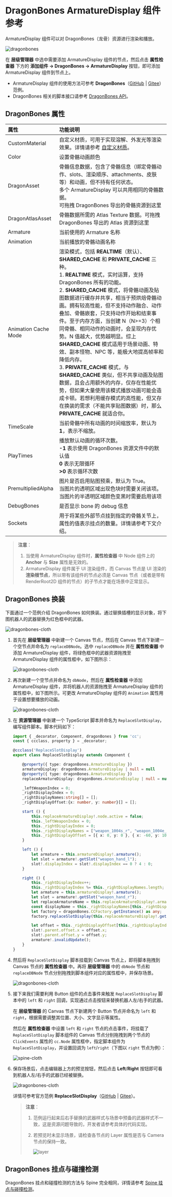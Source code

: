 # DragonBones ArmatureDisplay 组件参考

ArmatureDisplay 组件可以对 DragonBones（龙骨）资源进行渲染和播放。

![dragonbones](./dragonbones/properties.png)

在 **层级管理器** 中选中需要添加 ArmatureDisplay 组件的节点，然后点击 **属性检查器** 下方的 **添加组件 -> DragonBones -> ArmatureDisplay** 按钮，即可添加 ArmatureDisplay 组件到节点上。

- ArmatureDisplay 组件的使用方法可参考 **DragonBones**（[GitHub](https://github.com/cocos/cocos-test-projects/tree/v3.6/assets/cases/middleware/dragonbones) | [Gitee](https://gitee.com/mirrors_cocos-creator/test-cases-3d/tree/v3.6/assets/cases/dragonbones)）范例。
- DragonBones 相关的脚本接口请参考 [DragonBones API](__APIDOC__/zh/class/dragonBones.ArmatureDisplay)。

## DragonBones 属性

| 属性 | 功能说明
| :-------- | :---------- |
| CustomMaterial        | 自定义材质，可用于实现溶解、外发光等渲染效果。详情请参考 [自定义材质](../../ui-system/components/engine/ui-material.md)。
| Color                 | 设置骨骼动画颜色
| DragonAsset          | 骨骼信息数据，包含了骨骼信息（绑定骨骼动作、slots、渲染顺序、attachments、皮肤等）和动画，但不持有任何状态。<br>多个 ArmatureDisplay 可以共用相同的骨骼数据。<br/>可拖拽 DragonBones 导出的骨骼资源到这里
| DragonAtlasAsset    | 骨骼数据所需的 Atlas Texture 数据。可拖拽 DragonBones 导出的 Atlas 资源到这里
| Armature              | 当前使用的 Armature 名称
| Animation             | 当前播放的骨骼动画名称
| Animation Cache Mode  | 渲染模式，包括 **REALTIME**（默认）、**SHARED_CACHE** 和 **PRIVATE_CACHE** 三种。<br>1. **REALTIME** 模式，实时运算，支持 DragonBones 所有的功能。<br>2. **SHARED_CACHE** 模式，将骨骼动画及贴图数据进行缓存并共享，相当于预烘焙骨骼动画。拥有较高性能，但不支持动作融合、动作叠加、骨骼嵌套，只支持动作开始和结束事件。至于内存方面，当创建 N（N>=3）个相同骨骼、相同动作的动画时，会呈现内存优势。N 值越大，优势越明显。综上 **SHARED_CACHE** 模式适用于场景动画、特效、副本怪物、NPC 等，能极大地提高帧率和降低内存。<br>3. **PRIVATE_CACHE** 模式，与 **SHARED_CACHE** 类似，但不共享动画及贴图数据，且会占用额外的内存，仅存在性能优势，但如果大量使用该模式播放动画可能会造成卡顿。若想利用缓存模式的高性能，但又存在换装的需求（不能共享贴图数据）时，那么 **PRIVATE_CACHE** 就适合你。
| TimeScale            | 当前骨骼中所有动画的时间缩放率，默认为 **1**，表示不缩放。
| PlayTimes            | 播放默认动画的循环次数。<br>**-1** 表示使用 DragonBones 资源文件中的默认值<br>**0** 表示无限循环<br>**>0** 表示循环次数
| PremultipliedAlpha    | 图片是否启用贴图预乘，默认为 True。<br>当图片的透明区域出现色块时需要关闭该项。<br>当图片的半透明区域颜色变黑时需要启用该项
| DebugBones            | 是否显示 bone 的 debug 信息
| Sockets               | 用于将某些外部节点挂到指定的骨骼关节上，属性的值表示挂点的数量。详情请参考下文介绍。

> **注意**：
> 1. 当使用 ArmatureDisplay 组件时，**属性检查器** 中 Node 组件上的 **Anchor** 与 **Size** 属性是无效的。
> 2. ArmatureDisplay 组件属于 UI 渲染组件，而 Canvas 节点是 UI 渲染的 **渲染根节点**，所以带有该组件的节点必须是 Canvas 节点（或者是带有 RenderRoot2D 组件的节点）的子节点才能在场景中正常显示。

## DragonBones 换装

下面通过一个范例介绍 DragonBones 如何换装。通过替换插槽的显示对象，将下图机器人的武器替换为红色框中的武器。

![dragonbones-cloth](./dragonbones/cloth.png)

1. 首先在 **层级管理器** 中新建一个 Canvas 节点，然后在 Canvas 节点下新建一个空节点并命名为 `replaceDBNode`。选中 `replaceDBNode` 并在 **属性检查器** 中添加 ArmatureDisplay 组件，将绿色框中的武器资源拖拽至 ArmatureDisplay 组件的属性框中，如下图所示：

    ![dragonbones-cloth](./dragonbones/cloth2.png)

2. 再次新建一个空节点并命名为 `dbNode`，然后在 **属性检查器** 中添加 ArmatureDisplay 组件，并将机器人的资源拖拽至 ArmatureDisplay 组件的属性框中，如下图所示。可更改 ArmatureDisplay 组件的 `Animation` 属性用于设置想要播放的动画。

    ![dragonbones-cloth](./dragonbones/cloth3.png)

3. 在 **资源管理器** 中新建一个 TypeScript 脚本并命名为 `ReplaceSlotDisplay`，编写组件脚本。脚本代码如下：

    ```ts
    import { _decorator, Component, dragonBones } from 'cc';
    const { ccclass, property } = _decorator;

    @ccclass('ReplaceSlotDisplay')
    export class ReplaceSlotDisplay extends Component {

        @property({ type: dragonBones.ArmatureDisplay })
        armatureDisplay: dragonBones.ArmatureDisplay | null = null
        @property({ type: dragonBones.ArmatureDisplay })
        replaceArmatureDisplay: dragonBones.ArmatureDisplay | null = null;

        _leftWeaponIndex = 0;
        _rightDisplayIndex = 0;
        _rightDisplayNames:string[] = [];
        _rightDisplayOffset:{x: number, y: number}[] = [];

        start () {
            this.replaceArmatureDisplay!.node.active = false;
            this._leftWeaponIndex = 0;
            this._rightDisplayIndex = 0;
            this._rightDisplayNames = ["weapon_1004s_r", "weapon_1004e_r"];
            this._rightDisplayOffset = [{ x: 0, y: 0 }, { x: -60, y: 100 }];
        }

        left () {
            let armature = this.armatureDisplay!.armature();
            let slot = armature!.getSlot("weapon_hand_l");
            slot!.displayIndex = slot!.displayIndex == 0 ? 4 : 0;
        }

        right () {
            this._rightDisplayIndex++;
            this._rightDisplayIndex %= this._rightDisplayNames.length;
            let armature = this.armatureDisplay!.armature();
            let slot = armature!.getSlot("weapon_hand_r");
            let replaceArmatureName = this.replaceArmatureDisplay!.armatureName;
            const displayName = this._rightDisplayNames[this._rightDisplayIndex];
            let factory = dragonBones.CCFactory.getInstance() as any;
            factory.replaceSlotDisplay(this.replaceArmatureDisplay!.getArmatureKey(), replaceArmatureName , "weapon_r", displayName, slot);

            let offset = this._rightDisplayOffset[this._rightDisplayIndex];
            slot!.parent.offset.x = offset.x;
            slot!.parent.offset.y = offset.y;
            armature!.invalidUpdate();
        }
    }
    ```

4. 然后将 `ReplaceSlotDisplay` 脚本挂载到 Canvas 节点上，即将脚本拖拽到 Canvas 节点的 **属性检查器** 中。再将 **层级管理器** 中的 `dbNode` 节点和 `replaceDBNode` 节点分别拖拽到脚本组件对应的属性框中，并保存场景。

    ![dragonbones-cloth](./dragonbones/dragonbone_tscomponent.png)

5. 接下来我们需要利用 Button 组件的点击事件来触发 `ReplaceSlotDisplay` 脚本中的 `left` 和 `right` 回调，实现通过点击按钮来替换机器人左/右手的武器。

    在 **层级管理器** 的 Canvas 节点下新建两个 Button 节点并命名为 `left` 和 `right`，根据需要调整其位置、大小、文字显示等属性。

    然后在 **属性检查器** 中设置 `left` 和 `right` 节点的点击事件，将挂载了 `ReplaceSlotDisplay` 脚本组件的 Canvas 节点分别拖拽到两个节点的 `ClickEvents` 属性的 `cc.Node` 属性框中，指定脚本组件为 `ReplaceSlotDisplay`，并设置回调为 `left`/`right`（下图以 `right` 节点为例）：

    ![spine-cloth](./dragonbones/click-events.png)

6. 保存场景后，点击编辑器上方的预览按钮，然后点击 **Left**/**Right** 按钮即可看到机器人左/右手的武器已经被替换。

    ![dragonbones-cloth](./dragonbones/cloth4.png)

    详情可参考官方范例 **ReplaceSlotDisplay**（[GitHub](https://github.com/cocos/cocos-test-projects/tree/v3.6/assets/cases/middleware/dragonbones) | [Gitee](https://gitee.com/mirrors_cocos-creator/test-cases-3d/tree/v3.6/assets/cases/dragonbones)）。

    > **注意**：
    >
    > 1. 范例运行起来后右手替换的武器样式与场景中预备的武器样式不一致，这是资源问题导致的，开发者请参考具体的代码实现。
    > 2. 若预览时未显示场景，请检查各节点的 Layer 属性是否与 Camera 节点的保持一致。
    >
    >     ![layer](./dragonbones/layer.png)

## DragonBones 挂点与碰撞检测

DragonBones 挂点和碰撞检测的方法与 Spine 完全相同，详情请参考 [Spine 挂点与碰撞检测](./spine.md)。
